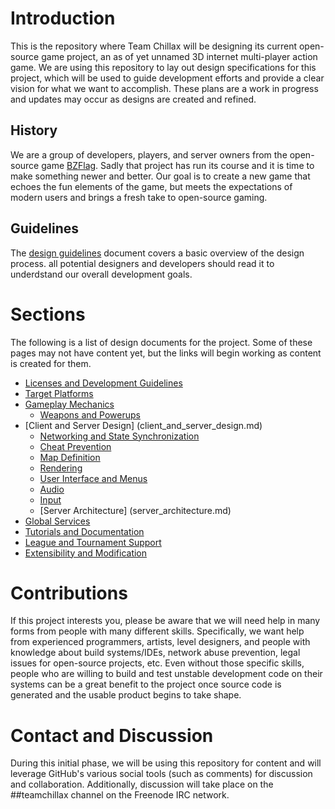 # Introduction
This is the repository where Team Chillax will be designing its current open-source game project, an as of yet unnamed 3D internet multi-player action game. We are using this repository to lay out design specifications for this project, which will be used to guide development efforts and provide a clear vision for what we want to accomplish. These plans are a work in progress and updates may occur as designs are created and refined.

## History
We are a group of developers, players, and server owners from the open-source game [BZFlag](http://bzflag.org). Sadly that project has run its course and it is time to make something newer and better. Our goal is to create a new game that echoes the fun elements of the game, but meets the expectations of modern users and brings a fresh take to open-source gaming.

## Guidelines
The [design guidelines](design_guidelines.md) document covers a basic overview of the design process. all potential designers and developers should read it to underdstand our overall development goals.

# Sections

The following is a list of design documents for the project. Some of these pages may not have content yet, but the links will begin working as content is created for them.

- [Licenses and Development Guidelines](licenses_and_development_guidelines.md)
- [Target Platforms](target_platforms.md)
- [Gameplay Mechanics](gameplay_mechanics.md)
  - [Weapons and Powerups](weapons_and_powerups.md)
- [Client and Server Design] (client_and_server_design.md)
  - [Networking and State Synchronization](networking_and_state_synchronization.md)
  - [Cheat Prevention](cheat_prevention.md)
  - [Map Definition](map_definition.md)
  - [Rendering](rendering.md)
  - [User Interface and Menus](user_interface_and_menus.md)
  - [Audio](audio.md)
  - [Input](input.md)
  - [Server Architecture] (server_architecture.md) 
- [Global Services](global_services.md)
- [Tutorials and Documentation](tutorials_and_documentation.md)
- [League and Tournament Support](league_and_tournament_support.md)
- [Extensibility and Modification](extensibility_and_modification.md)


# Contributions

If this project interests you, please be aware that we will need help in many forms from people with many different skills. Specifically, we want help from experienced programmers, artists, level designers, and people with knowledge about build systems/IDEs, network abuse prevention, legal issues for open-source projects, etc. Even without those specific skills, people who are willing to build and test unstable development code on their systems can be a great benefit to the project once source code is generated and the usable product begins to take shape.

# Contact and Discussion

During this initial phase, we will be using this repository for content and will leverage GitHub's various social tools (such as comments) for discussion and collaboration. Additionally, discussion will take place on the ##teamchillax channel on the Freenode IRC network.
